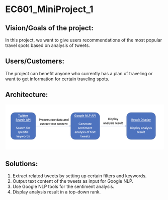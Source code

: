 # EC601_MiniProject_1

## Vision/Goals of the project:
In this project, we want to give users recommendations of the most popular travel spots based on analysis of tweets.

## Users/Customers:
The project can benefit anyone who currently has a plan of traveling or want to get information for certain traveling spots.

## Architecture:
![image text](https://github.com/MengtingSong/EC601_MiniProject_1/blob/master/601_mini1_architecture_v2.png)

## Solutions:
1. Extract related tweets by setting up certain filters and keywords.
2. Output text content of the tweets as input for Google NLP.
3. Use Google NLP tools for the sentiment analysis.
4. Display analysis result in a top-down rank.
